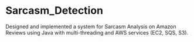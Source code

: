 # Sarcasm_Detection
Designed and implemented a system for Sarcasm Analysis on Amazon Reviews using Java with multi-threading and AWS services (EC2, SQS, S3).
